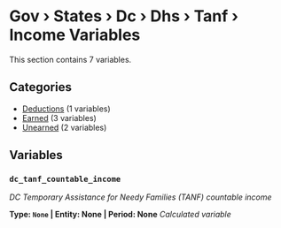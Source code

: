 # Gov › States › Dc › Dhs › Tanf › Income Variables

This section contains 7 variables.

## Categories

- [Deductions](deductions/index.md) (1 variables)
- [Earned](earned/index.md) (3 variables)
- [Unearned](unearned/index.md) (2 variables)

## Variables

### `dc_tanf_countable_income`
*DC Temporary Assistance for Needy Families (TANF) countable income*

**Type: `None` | Entity: None | Period: None**
*Calculated variable*
